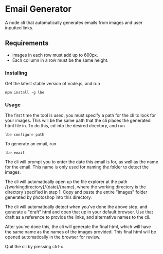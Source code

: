 # Email Generator

A node cli that automatically generates emails from images and user inputted links.

## Requirements

* Images in each row must add up to 600px. 
* Each collumn in a row must be the same height.

### Installing

Get the latest stable version of node.js, and run

```
npm install -g lbe
```

### Usage

The first time the tool is used, you must specify a path for the cli to look for your images. This will be the same path that the cli places the generated html file in. To do this, cd into the desired directory, and run
```
lbe configure path
```

To generate an email, run

```
lbe email
```

The cli will prompt you to enter the date this email is for, as well as the name for the email. This name is only used for naming the folder to detect the images.

The cli will automatically open up the file explorer at the path /{workingdirectory}/{date}/{name}, where the working directory is the directory specified in step 1. Copy and paste the entire "images" folder generated by photoshop into this directory.

The cli will automatically detect when you've done the above step, and generate a "draft" html and open that up in your default browser. Use that draft as a reference to provide the links, and alternative names to the cli.

After you've done this, the cli will generate the final html, which will have the same name as the names of the images provided. This final html will be opened automatically in the browser for review.

Quit the cli by pressing ctrl-c.
